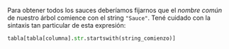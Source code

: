 Para obtener todos los sauces deberíamos fijarnos que el _nombre común_ de nuestro árbol comience con el string `"Sauce"`. Tené cuidado con la sintaxis tan particular de esta expresión:

```python
tabla[tabla[columna].str.startswith(string_comienzo)]
```

